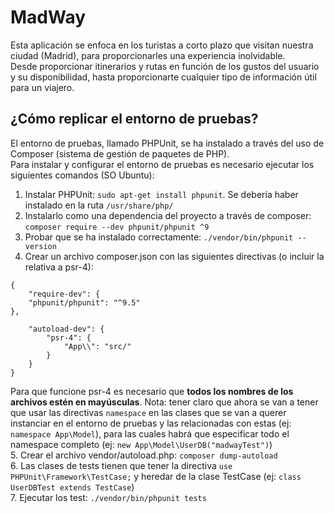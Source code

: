 # MadWay 

Esta aplicación se enfoca en los turistas a corto plazo que visitan nuestra ciudad (Madrid), para proporcionarles una experiencia inolvidable.  
Desde proporcionar itinerarios y rutas en función de los gustos del usuario y su disponibilidad, hasta proporcionarte cualquier tipo de información útil para un viajero.  

## ¿Cómo replicar el entorno de pruebas?
El entorno de pruebas, llamado PHPUnit, se ha instalado a través del uso de Composer (sistema de gestión de paquetes de PHP).  
Para instalar y configurar el entorno de pruebas es necesario ejecutar los siguientes comandos (SO Ubuntu):
1. Instalar PHPUnit: `sudo apt-get install phpunit`. Se debería haber instalado en la ruta `/usr/share/php/`  
2. Instalarlo como una dependencia del proyecto a través de composer: `composer require --dev phpunit/phpunit ^9`
3. Probar que se ha instalado correctamente: `./vendor/bin/phpunit --version`
4. Crear un archivo composer.json con las siguientes directivas (o incluir la relativa a psr-4):		
~~~
{
	"require-dev": {
	"phpunit/phpunit": "^9.5"  
}, 

   	"autoload-dev": {
       	"psr-4": {
       	    "App\\": "src/"
       	}
   	}
}
~~~   
Para que funcione psr-4 es necesario que **todos los nombres de los archivos estén en mayúsculas**. 
Nota: tener claro que ahora se van a tener que usar las directivas `namespace` en las clases que se van a querer instanciar en el entorno de pruebas y las relacionadas con estas (ej: `namespace App\Model`), para las cuales habrá que especificar todo el namespace completo (ej: `new App\Model\UserDB("madwayTest")`)       
5. Crear el archivo vendor/autoload.php: `composer dump-autoload`  
6. Las clases de tests tienen que tener la directiva `use PHPUnit\Framework\TestCase;` y heredar de la clase TestCase (ej: `class UserDBTest extends TestCase`)    
7. Ejecutar los test: `./vendor/bin/phpunit tests`  


